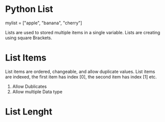 # Python List
mylist = ["apple", "banana", "cherry"]

Lists are used to stored multiple items in a single variable.
Lists are creating using square Brackets.

# List Items
List items are ordered, changeable, and allow duplicate values.
List items are indexed, the first item has index [0], the second item has index [1] etc.

1. Allow Dublicates
2. Allow multiple Data type

# List Lenght
#